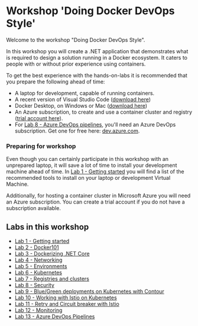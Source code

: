 # Workshop 'Doing Docker DevOps Style'

Welcome to the workshop "Doing Docker DevOps Style". 

In this workshop you will create a .NET application that demonstrates what is required to design a solution running in a Docker ecosystem. It caters to people with or without prior experience using containers.

To get the best experience with the hands-on-labs it is recommended that you prepare the following ahead of time:

- A laptop for development, capable of running containers.
- A recent version of Visual Studio Code ([download here](https://code.visualstudio.com/download))
- Docker Desktop, on Windows or Mac ([download here](https://www.docker.com/products/docker-desktop))
- An Azure subscription, to create and use a container cluster and registry ([trial account here](https://azure.microsoft.com/en-us/free/)).
- For [Lab 8 - Azure DevOps pipelines](Lab8-AzDOPipelines.md), you'll need an Azure DevOps subscription. Get one for free here: [dev.azure.com](https://dev.azure.com).

### Preparing for workshop

Even though you can certainly participate in this workshop with an unprepared laptop, it will save a lot of time to install your development machine ahead of time. In [Lab 1 - Getting started](Lab1-GettingStarted.md) you will find a list of the recommended tools to install on your laptop or development Virtual Machine.

Additionally, for hosting a container cluster in Microsoft Azure you will need an Azure subscription. You can create a trial account if you do not have a subscription available.

## Labs in this workshop

- [Lab 1 - Getting started](Lab1-GettingStarted.md)
- [Lab 2 - Docker101](Lab2-Docker101.md)
- [Lab 3 - Dockerizing .NET Core](Lab3-DockerizingNET.md)
- [Lab 4 - Networking](Lab4-Networking.md)
- [Lab 5 - Environments](/Lab5-Environments.md)
- [Lab 6 - Kubernetes](Lab6-Kubernetes.md)
- [Lab 7 - Registries and clusters](Lab7-RegistriesClusters.md)
- [Lab 8 - Security](Lab8-Security.md)
- [Lab 9 - Blue/Green deployments on Kubernetes with Contour](Lab9-BlueGreen.md)
- [Lab 10 - Working with Istio on Kubernetes](Lab10-Istio.md)
- [Lab 11 - Retry and Circuit breaker with Istio](Lab11-IstioRetry-CircuitBreaker.md)
- [Lab 12 - Monitoring](Lab12-Monitoring.md)
- [Lab 13 - Azure DevOps Pipelines](Lab13-AzDOPipelines.md)

